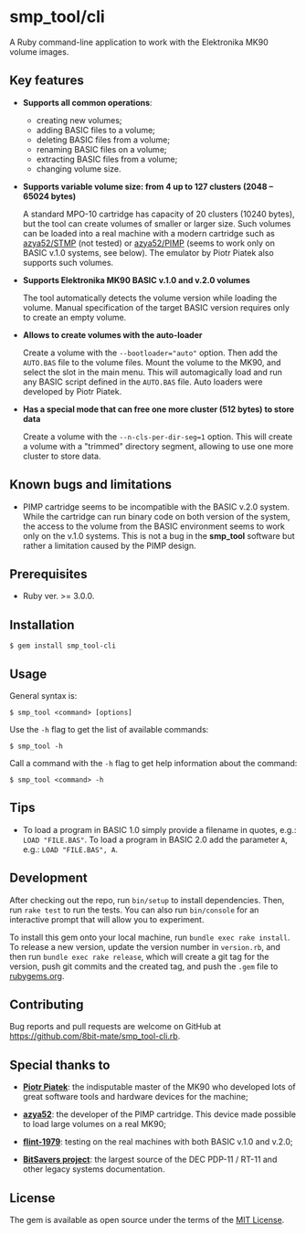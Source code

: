 # smp_tool/cli

A Ruby command-line application to work with the Elektronika MK90 volume images.

## Key features

* **Supports all common operations**:
  * creating new volumes;
  * adding BASIC files to a volume;
  * deleting BASIC files from a volume;
  * renaming BASIC files on a volume;
  * extracting BASIC files from a volume;
  * changing volume size.

* **Supports variable volume size: from 4 up to 127 clusters (2048 – 65024 bytes)**

  A standard MPO-10 cartridge has capacity of 20 clusters (10240 bytes), but the tool can create volumes of smaller or larger size. Such volumes can be loaded into a real machine with a modern cartridge such as [azya52/STMP](https://github.com/azya52/STMP) (not tested) or [azya52/PIMP](https://github.com/azya52/PIMP) (seems to work only on BASIC v.1.0 systems, see below). The emulator by Piotr Piatek also supports such volumes.

* **Supports Elektronika MK90 BASIC v.1.0 and v.2.0 volumes**

  The tool automatically detects the volume version while loading the volume. Manual specification of the target BASIC version requires only to create an empty volume.

* **Allows to create volumes with the auto-loader**

  Create a volume with the `--bootloader="auto"` option. Then add the `AUTO.BAS` file to the volume files. Mount the volume to the MK90, and select the slot in the main menu. This will automagically load and run any BASIC script defined in the `AUTO.BAS` file. Auto loaders were developed by Piotr Piatek.

* **Has a special mode that can free one more cluster (512 bytes) to store data**

  Create a volume with the `--n-cls-per-dir-seg=1` option. This will create a volume with a "trimmed" directory segment, allowing to use one more cluster to store data.

## Known bugs and limitations

* PIMP cartridge seems to be incompatible with the BASIC v.2.0 system. While the cartridge can run binary code on both version of the system, the access to the volume from the BASIC environment seems to work only on the v.1.0 systems. This is not a bug in the **smp_tool** software but rather a limitation caused by the PIMP design.

## Prerequisites

* Ruby ver. >= 3.0.0.

## Installation

    $ gem install smp_tool-cli

## Usage

General syntax is:

    $ smp_tool <command> [options]
    
Use the `-h` flag to get the list of available commands:

    $ smp_tool -h

Call a command with the `-h` flag to get help information about the command:

    $ smp_tool <command> -h

## Tips

* To load a program in BASIC 1.0 simply provide a filename in quotes, e.g.: `LOAD "FILE.BAS"`. To load a program in BASIC 2.0 add the parameter `A`, e.g.: `LOAD "FILE.BAS", A`.

## Development

After checking out the repo, run `bin/setup` to install dependencies. Then, run `rake test` to run the tests. You can also run `bin/console` for an interactive prompt that will allow you to experiment.

To install this gem onto your local machine, run `bundle exec rake install`. To release a new version, update the version number in `version.rb`, and then run `bundle exec rake release`, which will create a git tag for the version, push git commits and the created tag, and push the `.gem` file to [rubygems.org](https://rubygems.org).

## Contributing

Bug reports and pull requests are welcome on GitHub at https://github.com/8bit-mate/smp_tool-cli.rb.

## Special thanks to

- **[Piotr Piatek](http://www.pisi.com.pl/piotr433/index.htm)**: the indisputable master of the MK90 who developed lots of great software tools and hardware devices for the machine;

- **[azya52](https://github.com/azya52/)**: the developer of the PIMP cartridge. This device made possible to load large volumes on a real MK90;

- **[flint-1979](https://phantom.sannata.org/memberlist.php?mode=viewprofile&u=6909)**: testing on the real machines with both BASIC v.1.0 and v.2.0;

- **[BitSavers project](http://www.bitsavers.org/)**: the largest source of the DEC PDP-11 / RT-11 and other legacy systems documentation.

## License

The gem is available as open source under the terms of the [MIT License](https://opensource.org/licenses/MIT).
